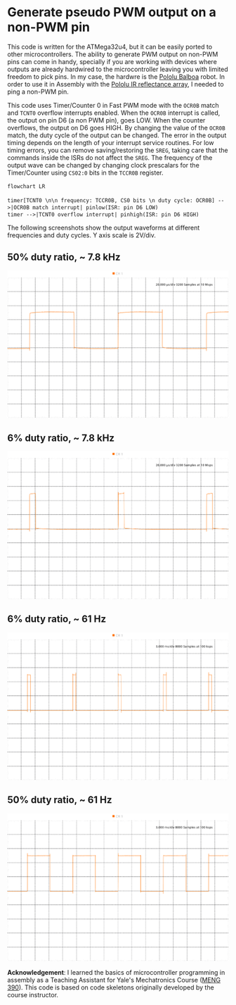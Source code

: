 # Generate pseudo PWM output on a non-PWM pin

This code is written for the ATMega32u4, but it can be easily ported to other microcontrollers. The ability to generate PWM output on non-PWM pins can come in handy, specially if you are working with devices where outputs are already hardwired to the microcontroller leaving you with limited freedom to pick pins. In my case, the hardwre is the [Pololu Balboa](https://www.pololu.com/product/3575) robot. In order to use it in Assembly with the [Pololu IR reflectance array](https://www.pololu.com/docs/0J13), I needed to ping a non-PWM pin. 

This code uses Timer/Counter 0 in Fast PWM mode with the `OCR0B` match and `TCNT0` overflow interrupts enabled. When the `OCR0B` interrupt is called, the output on pin D6 (a non PWM pin), goes LOW. When the counter overflows, the output on D6 goes HIGH. By changing the value of the `OCR0B` match, the duty cycle of the output can be changed. The error in the output timing depends on the length of your interrupt service routines. For low timing errors, you can remove saving/restoring the `SREG`, taking care that the commands inside the ISRs do not affect the `SREG`. The frequency of the output wave can be changed by changing clock prescalars for the Timer/Counter using `CS02:0` bits in the `TCCR0B` register.

```mermaid
flowchart LR

timer[TCNT0 \n\n frequency: TCCR0B, CS0 bits \n duty cycle: OCR0B] -->|OCR0B match interrupt| pinlow(ISR: pin D6 LOW)
timer -->|TCNT0 overflow interrupt| pinhigh(ISR: pin D6 HIGH)

```

The following screenshots show the output waveforms at different frequencies and duty cycles. Y axis scale is 2V/div.


## 50% duty ratio, ~ 7.8 kHz
<p align="center">
<img src="/plots/50fast.png" width="600" />
</p>

## 6% duty ratio, ~ 7.8 kHz
<p align="center">
<img src="/plots/6fast.png" width="600" />
</p>

## 6% duty ratio, ~ 61 Hz
<p align="center">
<img src="/plots/6slow.png" width="600" />
</p>

## 50% duty ratio, ~ 61 Hz
<p align="center">
<img src="/plots/50slow.png" width="600" />
</p>

**Acknowledgement**: I learned the basics of microcontroller programming in assembly as a Teaching Assistant for Yale's Mechatronics Course ([MENG 390](https://courses.yale.edu/?details&srcdb=202101&crn=23090)). This code is based on code skeletons originally developed by the course instructor.
